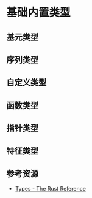# 基础内置类型

<!--ts-->


<!-- Created by https://github.com/ekalinin/github-markdown-toc -->
<!-- Added by: runner, at: Fri Jun 17 16:06:07 UTC 2022 -->

<!--te-->

## 基元类型

## 序列类型

## 自定义类型

## 函数类型

## 指针类型

## 特征类型

## 参考资源

- [Types - The Rust Reference](https://doc.rust-lang.org/stable/reference/types.html)